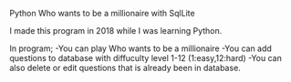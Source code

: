 Python Who wants to be a millionaire with SqlLite


I made this program in 2018 while I was learning Python.

In program;
-You can play Who wants to be a millionaire 
-You can add questions to database with diffuculty level 1-12 (1:easy,12:hard)
-You can also delete or edit questions that is already been in database.
